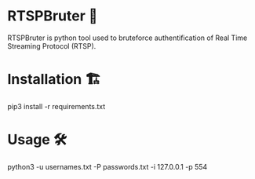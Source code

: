 # RTSPBruter 🔪 

RTSPBruter is python tool used to bruteforce authentification of Real Time Streaming Protocol (RTSP).


# Installation 🏗 

pip3 install -r requirements.txt


# Usage 🛠 

python3 -u usernames.txt -P passwords.txt -i 127.0.0.1 -p 554
